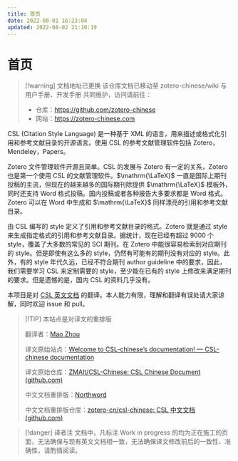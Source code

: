 ```yaml
---
title: 首页
date: 2022-08-01 16:23:04
updated: 2022-08-02 21:10:19
---
```


# 首页

> [!warning] 文档地址已更换
> 该仓库文档已移动至 zotero-chinese/wiki 与用户手册、开发手册 共同维护，访问请前往：
> - 仓库：https://github.com/zotero-chinese
> - 网站：https://zotero-chinese.com

CSL (Citation Style Language) 是一种基于 XML 的语言，用来描述或格式化引用和参考文献目录的开源语言。使用 CSL 的参考文献管理软件包括 Zotero，Mendeley，Papers。

Zotero 文件管理软件开源且简单。CSL 的发展与 Zotero 有一定的关系，Zotero 也是第一个使用 CSL 的文献管理软件。$\mathrm{\LaTeX}$ 一直是国际上期刊投稿的主流，但现在的越来越多的国际期刊除提供 $\mathrm{\LaTeX}$ 模板外，同时还支持 Word 格式投稿。国内投稿或者各种报告大多要求都是 Word 格式。Zotero 可以在 Word 中生成和 $\mathrm{\LaTeX}$ 同样漂亮的引用和参考文献目录。

由 CSL 编写的 style 定义了引用和参考文献目录的格式。Zotero 就是通过 style 来生成指定格式的引用和参考文献目录。据统计，现在已经有超过 9000 个 style，覆盖了大多数的常见的 SCI 期刊。在 Zotero 中能很容易检索到对应期刊的 style。但是即使有这么多的 style，仍然有可能有的期刊没有对应的 style。此外，有的 style 年代久远，已经不符合期刊 author guideline 中的要求，因此，我们需要学习 CSL 来定制需要的 style，至少能在已有的 style 上修改来满足期刊的要求。但是遗憾的是，国内 CSL 的资料几乎没有。

本项目是对 [CSL 英文文档](https://docs.citationstyles.org/en/stable/primer.html) 的翻译。本人能力有限，理解和翻译有误处请大家谅解，同时欢迎 issue 和 pull。

> [!TIP] 本站点是对译文的重排版
>
> 翻译者：[Mao Zhou](https://github.com/ZMAlt)
>
> 译文原始站点：[Welcome to CSL-chinese’s documentation! — CSL-chinese documentation](https://csl-chinese.readthedocs.io/en/latest/)
>
> 译文原始仓库：[ZMAlt/CSL-Chinese: CSL Chinese Document (github.com)](https://github.com/ZMAlt/CSL-Chinese)
>
> 中文文档重排版：[Northword](https://github.com/northword)
>
> 中文文档重排版仓库：[zotero-cn/csl-chinese: CSL 中文文档 (github.com)](https://github.com/zotero-cn/csl-doc-chinese)

> [!danger] 译者注
> 文档中，凡标注 Work in progress 的均为正在施工的页面，无法确保与现有英文文档相一致，无法确保译文修改前后的一致性、准确性，请酌情阅读。
